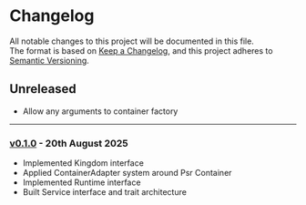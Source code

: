 # Changelog

All notable changes to this project will be documented in this file.<br>
The format is based on [Keep a Changelog](https://keepachangelog.com/en/1.0.0/),
and this project adheres to [Semantic Versioning](https://semver.org/spec/v2.0.0.html).

## Unreleased
- Allow any arguments to container factory

---

### [v0.1.0](https://github.com/decodelabs/kingdom/commits/v0.1.0) - 20th August 2025

- Implemented Kingdom interface
- Applied ContainerAdapter system around Psr Container
- Implemented Runtime interface
- Built Service interface and trait architecture
